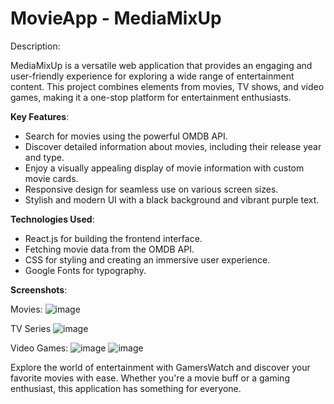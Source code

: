 # MovieApp - MediaMixUp

Description:

MediaMixUp is a versatile web application that provides an engaging and user-friendly experience for exploring a wide range of entertainment content. This project combines elements from movies, TV shows, and video games, making it a one-stop platform for entertainment enthusiasts.

**Key Features**:

- Search for movies using the powerful OMDB API.
- Discover detailed information about movies, including their release year and type.
- Enjoy a visually appealing display of movie information with custom movie cards.
- Responsive design for seamless use on various screen sizes.
- Stylish and modern UI with a black background and vibrant purple text.

**Technologies Used**:

- React.js for building the frontend interface.
- Fetching movie data from the OMDB API.
- CSS for styling and creating an immersive user experience.
- Google Fonts for typography.

**Screenshots**:

Movies:
![image](https://github.com/MM120-i/MovieApp---MediaMixUp/assets/80307451/8c8ca4b4-ab13-46a8-ac9b-065bedab2102)

TV Series
![image](https://github.com/MM120-i/MovieApp---MediaMixUp/assets/80307451/00e64e9b-9bdb-4795-a737-b9f0da10bcc9)

Video Games:
![image](https://github.com/MM120-i/MovieApp---MediaMixUp/assets/80307451/2158ee43-d4c6-4bea-882c-0919f5270de0)
![image](https://github.com/MM120-i/MovieApp---MediaMixUp/assets/80307451/b2fa4297-ba1d-479a-988c-bef8af4a3242)






Explore the world of entertainment with GamersWatch and discover your favorite movies with ease. Whether you're a movie buff or a gaming enthusiast, this application has something for everyone.
